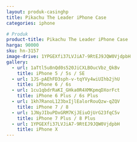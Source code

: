 ```yaml
---
layout: produk-casinghp
title: Pikachu The Leader iPhone Case
categories: iphone

# Produk
product-title: Pikachu The Leader iPhone Case
harga: 90000
sku: hn-3157
image-drive: 1YPGEXfi37LVJiA7-9RtEJ9JQW0VjdpbH
gallery:
  - url: 1aTtl5u8nQd0s520JiCXLBOucVbz_QkBv
    title: iPhone 5 / 5s / SE
  - url: 1JS-pAEhFD3sph-v-tqYVy4wiUIhb2jhU
    title: iPhone 6 / 6s
  - url: 1cu1qbdrRaKI_GHka0R4XMKpmqDXorFct
    title: iPhone 6 Plus / 6s Plus
  - url: 1kh7RanoL123bxIjlEalorRouQzw-qZQV
    title: iPhone 7 / 8
  - url: 1JNyJIbuPDxGRM7KjJEiuOjUrG23fqC5v
    title: iPhone 7 Plus / 8 Plus
  - url: 1YPGEXfi37LVJiA7-9RtEJ9JQW0VjdpbH
    title: iPhone X
---
```

